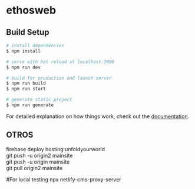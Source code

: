 # ethosweb

## Build Setup

```bash
# install dependencies
$ npm install

# serve with hot reload at localhost:3000
$ npm run dev

# build for production and launch server
$ npm run build
$ npm run start

# generate static project
$ npm run generate
```

For detailed explanation on how things work, check out the [documentation](https://nuxtjs.org).

## OTROS

firebase deploy hosting:unfoldyourworld    
git push -u origin2 mainsite  
git push -u origin mainsite  
git pull origin2 mainsite 

#For local testing
npx netlify-cms-proxy-server